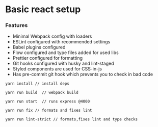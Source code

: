 # Basic react setup

### Features
* Minimal Webpack config with loaders
* ESLint configured with recommended settings
* Babel plugins configured
* Flow configured and type files added for used libs
* Prettier configured for formatting
* Git hooks configured with husky and lint-staged
* Styled components are used for CSS-in-js
* Has pre-commit git hook which prevents you to check in bad code


```
yarn install // install deps

yarn run build  // webpack build

yarn run start  // runs express @4000

yarn run fix // formats and fixes lint

yarn run lint-strict // formats,fixes lint and type checks

```
